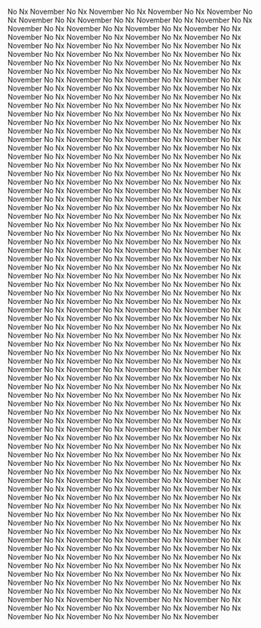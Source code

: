 No Nx November No Nx November No Nx November No Nx November No Nx November No Nx November No Nx November No Nx November No Nx November No Nx November No Nx November No Nx November No Nx November No Nx November No Nx November No Nx November No Nx November No Nx November No Nx November No Nx November No Nx November No Nx November No Nx November No Nx November No Nx November No Nx November No Nx November No Nx November No Nx November No Nx November No Nx November No Nx November No Nx November No Nx November No Nx November No Nx November No Nx November No Nx November No Nx November No Nx November No Nx November No Nx November No Nx November No Nx November No Nx November No Nx November No Nx November No Nx November No Nx November No Nx November No Nx November No Nx November No Nx November No Nx November No Nx November No Nx November No Nx November No Nx November No Nx November No Nx November No Nx November No Nx November No Nx November No Nx November No Nx November No Nx November No Nx November No Nx November No Nx November No Nx November No Nx November No Nx November No Nx November No Nx November No Nx November No Nx November No Nx November No Nx November No Nx November No Nx November No Nx November No Nx November No Nx November No Nx November No Nx November No Nx November No Nx November No Nx November No Nx November No Nx November No Nx November No Nx November No Nx November No Nx November No Nx November No Nx November No Nx November No Nx November No Nx November No Nx November No Nx November No Nx November No Nx November No Nx November No Nx November No Nx November No Nx November No Nx November No Nx November No Nx November No Nx November No Nx November No Nx November No Nx November No Nx November No Nx November No Nx November No Nx November No Nx November No Nx November No Nx November No Nx November No Nx November No Nx November No Nx November No Nx November No Nx November No Nx November No Nx November No Nx November No Nx November No Nx November No Nx November No Nx November No Nx November No Nx November No Nx November No Nx November No Nx November No Nx November No Nx November No Nx November No Nx November No Nx November No Nx November No Nx November No Nx November No Nx November No Nx November No Nx November No Nx November No Nx November No Nx November No Nx November No Nx November No Nx November No Nx November No Nx November No Nx November No Nx November No Nx November No Nx November No Nx November No Nx November No Nx November No Nx November No Nx November No Nx November No Nx November No Nx November No Nx November No Nx November No Nx November No Nx November No Nx November No Nx November No Nx November No Nx November No Nx November No Nx November No Nx November No Nx November No Nx November No Nx November No Nx November No Nx November No Nx November No Nx November No Nx November No Nx November No Nx November No Nx November No Nx November No Nx November No Nx November No Nx November No Nx November No Nx November No Nx November No Nx November No Nx November No Nx November No Nx November No Nx November No Nx November No Nx November No Nx November No Nx November No Nx November No Nx November No Nx November No Nx November No Nx November No Nx November No Nx November No Nx November No Nx November No Nx November No Nx November No Nx November No Nx November No Nx November No Nx November No Nx November No Nx November No Nx November No Nx November No Nx November No Nx November No Nx November No Nx November No Nx November No Nx November No Nx November No Nx November No Nx November No Nx November No Nx November No Nx November No Nx November No Nx November No Nx November No Nx November No Nx November No Nx November No Nx November No Nx November No Nx November No Nx November No Nx November No Nx November No Nx November No Nx November No Nx November No Nx November No Nx November No Nx November No Nx November No Nx November No Nx November No Nx November No Nx November No Nx November No Nx November No Nx November No Nx November No Nx November No Nx November No Nx November No Nx November No Nx November No Nx November No Nx November No Nx November No Nx November No Nx November No Nx November No Nx November No Nx November No Nx November No Nx November No Nx November No Nx November No Nx November No Nx November No Nx November No Nx November No Nx November 












